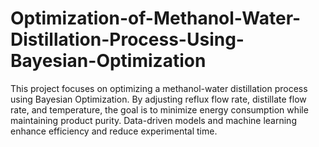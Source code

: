 # Optimization-of-Methanol-Water-Distillation-Process-Using-Bayesian-Optimization
This project focuses on optimizing a methanol-water distillation process using Bayesian Optimization. By adjusting reflux flow rate, distillate flow rate, and temperature, the goal is to minimize energy consumption while maintaining product purity. Data-driven models and machine learning enhance efficiency and reduce experimental time.

